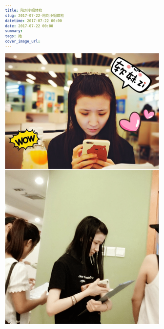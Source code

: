 ```yaml
---
title: 陪刘小姐体检
slug: 2017-07-22-陪刘小姐体检
datetime: 2017-07-22 00:00
date: 2017-07-22 00:00
summary: 
tags: 她
cover_image_url: 
---
```

![08112-5qsz9321n0m.png](../assets/2019/09/1103009397.png)
![46155-jltkxu8zehn.png](../assets/2019/09/3278350332.png)